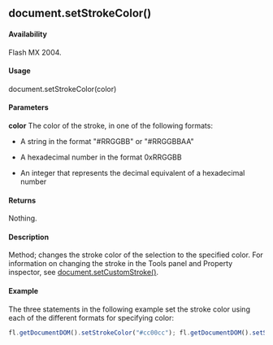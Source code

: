 ## document.setStrokeColor()

#### Availability

Flash MX 2004.

#### Usage

document.setStrokeColor(color)

#### Parameters

**color** The color of the stroke, in one of the following formats:

-   A string in the format "#RRGGBB" or "#RRGGBBAA"

-   A hexadecimal number in the format 0xRRGGBB

-   An integer that represents the decimal equivalent of a hexadecimal number

#### Returns

Nothing.

#### Description

Method; changes the stroke color of the selection to the specified color. For information on changing the stroke in the Tools panel and Property inspector, see [document.setCustomStroke()](../Document_object/docum480.md).

#### Example

The three statements in the following example set the stroke color using each of the different formats for specifying color:

```javascript
fl.getDocumentDOM().setStrokeColor("#cc00cc"); fl.getDocumentDOM().setStrokeColor(0xcc00cc); fl.getDocumentDOM().setStrokeColor(120000);

```
